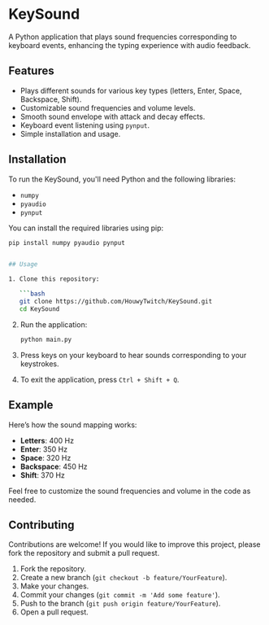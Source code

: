 # KeySound

A Python application that plays sound frequencies corresponding to keyboard events, enhancing the typing experience with audio feedback.

## Features

- Plays different sounds for various key types (letters, Enter, Space, Backspace, Shift).
- Customizable sound frequencies and volume levels.
- Smooth sound envelope with attack and decay effects.
- Keyboard event listening using `pynput`.
- Simple installation and usage.

## Installation

To run the KeySound, you'll need Python and the following libraries:

- `numpy`
- `pyaudio`
- `pynput`

You can install the required libraries using pip:

```bash
pip install numpy pyaudio pynput


## Usage

1. Clone this repository:

   ```bash
   git clone https://github.com/HouwyTwitch/KeySound.git
   cd KeySound
   ```

2. Run the application:

   ```bash
   python main.py
   ```

3. Press keys on your keyboard to hear sounds corresponding to your keystrokes. 
4. To exit the application, press `Ctrl + Shift + Q`.

## Example

Here’s how the sound mapping works:

- **Letters**: 400 Hz
- **Enter**: 350 Hz
- **Space**: 320 Hz
- **Backspace**: 450 Hz
- **Shift**: 370 Hz

Feel free to customize the sound frequencies and volume in the code as needed.

## Contributing

Contributions are welcome! If you would like to improve this project, please fork the repository and submit a pull request.

1. Fork the repository.
2. Create a new branch (`git checkout -b feature/YourFeature`).
3. Make your changes.
4. Commit your changes (`git commit -m 'Add some feature'`).
5. Push to the branch (`git push origin feature/YourFeature`).
6. Open a pull request.
